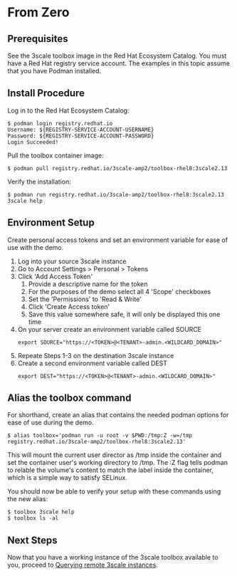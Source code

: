 # From Zero

## Prerequisites

See the 3scale toolbox image in the Red Hat Ecosystem Catalog. You must have a Red Hat registry service account. The examples in this topic assume that you have Podman installed.

## Install Procedure

Log in to the Red Hat Ecosystem Catalog:
~~~
$ podman login registry.redhat.io
Username: ${REGISTRY-SERVICE-ACCOUNT-USERNAME}
Password: ${REGISTRY-SERVICE-ACCOUNT-PASSWORD}
Login Succeeded!
~~~
Pull the toolbox container image:
~~~
$ podman pull registry.redhat.io/3scale-amp2/toolbox-rhel8:3scale2.13
~~~
Verify the installation:
~~~
$ podman run registry.redhat.io/3scale-amp2/toolbox-rhel8:3scale2.13 3scale help
~~~

## Environment Setup

Create personal access tokens and set an environment variable for ease of use with the demo.

1. Log into your source 3scale instance
1. Go to Account Settings > Personal > Tokens
1. Click 'Add Access Token'
    1. Provide a descriptive name for the token
    1. For the purposes of the demo select all 4 'Scope' checkboxes
    1. Set the 'Permissions' to 'Read & Write'
    1. Click 'Create Access token'
    1. Save this value somewhere safe, it will only be displayed this one time
1. On your server create an environment variable called SOURCE
    ~~~
    export SOURCE="https://<TOKEN>@<TENANT>-admin.<WILDCARD_DOMAIN>"
    ~~~
1. Repeate Steps 1-3 on the destination 3scale instance
1. Create a second environment variable called DEST
    ~~~
    export DEST="https://<TOKEN>@<TENANT>-admin.<WILDCARD_DOMAIN>"
    ~~~

## Alias the toolbox command

For shorthand, create an alias that contains the needed podman options for ease of use during the demo.

~~~
$ alias toolbox='podman run -u root -v $PWD:/tmp:Z -w=/tmp registry.redhat.io/3scale-amp2/toolbox-rhel8:3scale2.13'
~~~

This will mount the current user director as /tmp inside the container and set the container user's working directory to /tmp. The :Z flag tells podman to relable the volume's content to match the label inside the container, which is a simple way to satisfy SELinux.

You should now be able to verify your setup with these commands using the new alias:

~~~
$ toolbox 3scale help
$ toolbox ls -al
~~~

## Next Steps

Now that you have a working instance of the 3scale toolbox available to you, proceed to [Querying remote 3scale instances](querying-remotes.md).